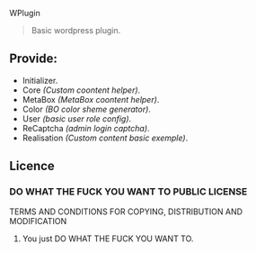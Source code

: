 WPlugin
>   Basic wordpress plugin.

## Provide:
* Initializer.
* Core *(Custom coontent helper)*.
* MetaBox *(MetaBox coontent helper)*.
* Color *(BO color sheme generator)*.
* User *(basic user role config)*.
* ReCaptcha *(admin login captcha)*.
* Realisation *(Custom content basic exemple)*.

## Licence

### DO WHAT THE FUCK YOU WANT TO PUBLIC LICENSE

TERMS AND CONDITIONS FOR COPYING, DISTRIBUTION AND MODIFICATION

1. You just DO WHAT THE FUCK YOU WANT TO.
